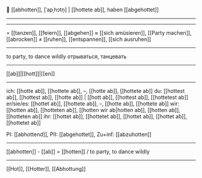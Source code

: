 💃 [[abhotten]], [ˈapˌhɔtn̩] | [[hottete ab]], haben [[abgehottet]]

---

---

= [[tanzen]], [[feiern]], [[abgehen]]
≈ [[sich amüsieren]], [[Party machen]], [[abrocken]]
≠ [[ruhen]], [[entspannen]], [[sich ausruhen]]

---

to party, to dance wildly
отрываться, танцевать

---

[[ab]]|[[hott]]|[[en]]

---

ich: [[hotte ab]], [[hottete ab]], –, [[hotte ab]], [[hottete ab]]
du: [[hottest ab]], [[hottest ab]], [[hotte ab]] | [[hott ab]], [[hottest ab]], [[hottetest ab]]
er/sie/es: [[hottet ab]], [[hottete ab]], –, [[hotte ab]], [[hottete ab]]
wir: [[hotten ab]], [[hotteten ab]], [[hotten wir ab|hotten ab]], [[hotten ab]], [[hotteten ab]]
ihr: [[hottet ab]], [[hottetet ab]], [[hottet ab]], [[hottet ab]], [[hottetet ab]]

PI: [[abhottend]], PII: [[abgehottet]], Zu+inf: [[abzuhotten]]

---

[[abhotten]] - [[ab]] = [[hotten]] / to party, to dance wildly

---

[[Hot]], [[Hotter]], [[Abhottung]]
